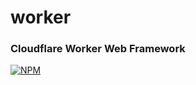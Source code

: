 # worker

### Cloudflare Worker Web Framework

[![NPM](https://nodei.co/npm/@okkema/worker.png?compact=true)](https://www.npmjs.com/package/@okkema/worker)
